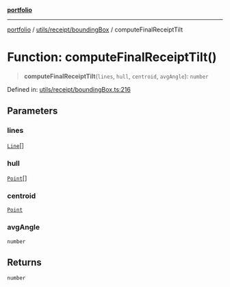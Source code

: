 [**portfolio**](../../../../README.md)

***

[portfolio](../../../../modules.md) / [utils/receipt/boundingBox](../README.md) / computeFinalReceiptTilt

# Function: computeFinalReceiptTilt()

> **computeFinalReceiptTilt**(`lines`, `hull`, `centroid`, `avgAngle`): `number`

Defined in: [utils/receipt/boundingBox.ts:216](https://github.com/tnorlund/Portfolio/blob/7f45d68f4d7e3af5e9c876e545da3f2d8ea8d3fe/portfolio/utils/receipt/boundingBox.ts#L216)

## Parameters

### lines

[`Line`](../../../../types/api/interfaces/Line.md)[]

### hull

[`Point`](../../../../types/api/interfaces/Point.md)[]

### centroid

[`Point`](../../../../types/api/interfaces/Point.md)

### avgAngle

`number`

## Returns

`number`
